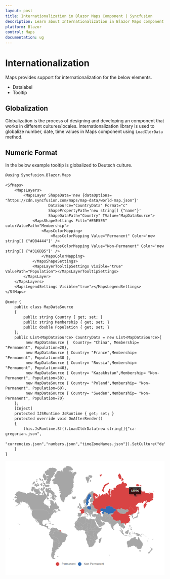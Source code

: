 ```yaml
---
layout: post
title: Internationalization in Blazor Maps Component | Syncfusion 
description: Learn about Internationalization in Blazor Maps component of Syncfusion, and more details.
platform: Blazor
control: Maps
documentation: ug
---
```


# Internationalization

Maps provides support for internationalization for the below elements.

* Datalabel
* Tooltip

## Globalization

Globalization is the process of designing and developing an component that works in different
cultures/locales. Internationalization library is used to globalize number, date, time values in
Maps component using `LoadCldrData` method.

## Numeric Format

In the below example tooltip is globalized to Deutsch culture.

```cshtml
@using Syncfusion.Blazor.Maps

<SfMaps>
    <MapsLayers>
        <MapsLayer ShapeData='new {dataOptions= "https://cdn.syncfusion.com/maps/map-data/world-map.json"}'
                   DataSource="CountryData" Format="c"
                   ShapePropertyPath='new string[] {"name"}'
                   ShapeDataPath="Country" TValue="MapDataSource">
            <MapsShapeSettings Fill="#E5E5E5" colorValuePath="Membership">
                <MapsColorMapping>
                    <MapsColorMapping Value="Permanent" Color='new string[] {"#D84444"}' />
                    <MapsColorMapping Value="Non-Permanent" Color='new string[] {"#316DB5"}' />
                </MapsColorMapping>
            </MapsShapeSettings>
            <MapsLayerTooltipSettings Visible="true" ValuePath="Population"></MapsLayerTooltipSettings>
        </MapsLayer>
    </MapsLayers>
    <MapsLegendSettings Visible="true"></MapsLegendSettings>
</SfMaps>

@code {
    public class MapDataSource
    {
        public string Country { get; set; }
        public string Membership { get; set; }
        public double Population { get; set; }
    };
    public List<MapDataSource> CountryData = new List<MapDataSource>{
         new MapDataSource {  Country= "China", Membership= "Permanent", Population=20},
         new MapDataSource { Country= "France",Membership= "Permanent", Population=30 },
         new MapDataSource { Country= "Russia",Membership= "Permanent", Population=40},
         new MapDataSource { Country= "Kazakhstan",Membership= "Non-Permanent", Population=50},
         new MapDataSource { Country= "Poland",Membership= "Non-Permanent", Population=60},
         new MapDataSource { Country= "Sweden",Membership= "Non-Permanent", Population=70}
    };
    [Inject]
    protected IJSRuntime JsRuntime { get; set; }
    protected override void OnAfterRender()
    {
        this.JsRuntime.Sf().LoadCldrData(new string[]{"ca-gregorian.json",
        "currencies.json","numbers.json","timeZoneNames.json"}).SetCulture("de");
    }
}
```

![Maps Sample](./images/Internationalization/Internationalization.png)